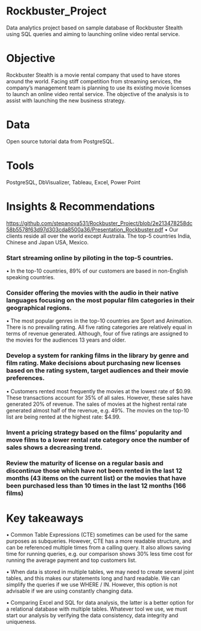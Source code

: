 # Rockbuster_Project
Data analytics project based on sample database of Rockbuster Stealth using SQL queries and aiming to launching online video rental service.  
# Objective
Rockbuster Stealth is a movie rental company that used to have stores around the world. Facing stiff competition from streaming services, the company’s management team is planning to use its existing movie licenses to launch an online video rental service. The objective of the analysis is to assist with launching the new business strategy. 
# Data
Open source tutorial data from PostgreSQL.
# Tools
PostgreSQL,
DbVisualizer,
Tableau,
Excel,
Power Point
# Insights & Recommendations
https://github.com/stepanova531/Rockbuster_Project/blob/2e213478258dc58b5578f63d97d303cda8500a36/Presentation_Rockbuster.pdf
•	Our clients reside all over the world except Australia. The top-5 countries India, Chinese and Japan USA, Mexico. 
### Start streaming online by piloting in the top-5 countries. 
•	In the top-10 countries, 89% of our customers are based in non-English speaking countries. 
### Consider offering the movies with the audio in their native languages focusing on the most popular film categories in their geographical regions.
•	The most popular genres in the top-10 countries are Sport and Animation. 
There is no prevailing rating. All five rating categories are relatively equal in terms of revenue generated. Although, four of five ratings are assigned to the movies for the audiences 13 years and older.
### Develop a system for ranking films in the library by genre and film rating. Make decisions about purchasing new licenses based on the rating system, target audiences and their movie preferences.
•	Customers rented most frequently the movies at the lowest rate of $0.99. These transactions account for 35% of all sales. However, these sales have generated 20% of revenue. The sales of movies at the highest rental rate generated almost half of the revenue, e.g. 49%. The movies on the top-10 list are being rented at the highest rate: $4.99. 
### Invent a pricing strategy based on the films’ popularity and move films to a lower rental rate category once the number of sales shows a decreasing trend.
### Review the maturity of license on a regular basis and discontinue those which have not been rented in the last 12 months (43 items on the current list) or the movies that have been purchased less than 10 times in the last 12 months (166 films) 
# Key takeaways
•	Common Table Expressions (CTE) sometimes can be used for the same purposes as subqueries. However, CTE has a more readable structure, and can be referenced multiple times from a calling query. It also allows saving time for running queries, e.g. our comparison shows 30% less time cost for running the average payment and top customers list. 

•	When data is stored in multiple tables, we may need to create several joint tables, and this makes our statements long and hard readable. We can simplify the queries if we use WHERE / IN. However, this option is not advisable if we are using constantly changing data.

•	Comparing Excel and SQL for data analysis, the latter is a better option for a relational database with multiple tables. Whatever tool we use, we must start our analysis by verifying the data consistency, data integrity and uniqueness. 
